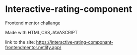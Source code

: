 # Interactive-rating-component
 Frontend mentor challange

Made with HTML,CSS,JAVASCRIPT

link to the site: https://interactive-rating-componant-frontendmentor.netlify.app/

